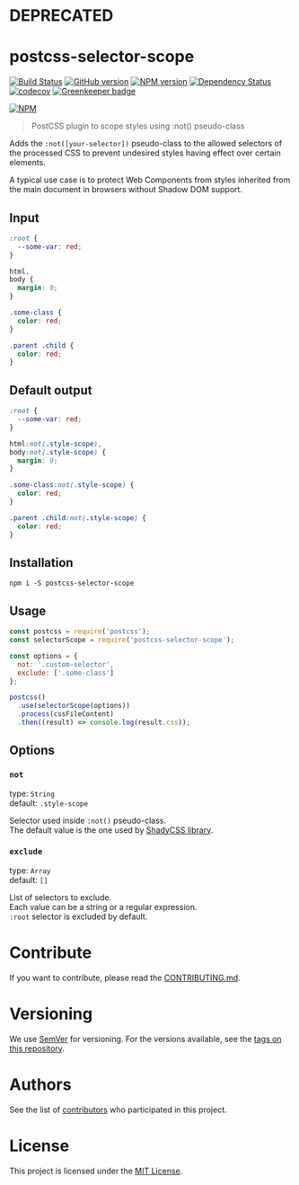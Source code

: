 # DEPRECATED

# postcss-selector-scope

[![Build Status](https://travis-ci.org/BBVAEngineering/postcss-selector-scope.svg?branch=master)](https://travis-ci.com/BBVAEngineering/postcss-selector-scope)
[![GitHub version](https://badge.fury.io/gh/BBVAEngineering%2Fpostcss-selector-scope.svg)](https://badge.fury.io/gh/BBVAEngineering%2Fpostcss-selector-scope)
[![NPM version](https://badge.fury.io/js/postcss-selector-scope.svg)](https://badge.fury.io/js/postcss-selector-scope)
[![Dependency Status](https://david-dm.org/BBVAEngineering/postcss-selector-scope.svg)](https://david-dm.org/BBVAEngineering/postcss-selector-scope)
[![codecov](https://codecov.io/gh/BBVAEngineering/postcss-selector-scope/branch/master/graph/badge.svg)](https://codecov.io/gh/BBVAEngineering/postcss-selector-scope)
[![Greenkeeper badge](https://badges.greenkeeper.io/BBVAEngineering/postcss-selector-scope.svg)](https://greenkeeper.io/)

[![NPM](https://nodei.co/npm/postcss-selector-scope.png?downloads=true&downloadRank=true)](https://nodei.co/npm/postcss-selector-scope/)

> PostCSS plugin to scope styles using :not() pseudo-class

Adds the `:not([your-selector])` pseudo-class to the allowed selectors of the processed CSS to prevent undesired styles having effect over certain elements. 

A typical use case is to protect Web Components from styles inherited from the main document in browsers without Shadow DOM support.

## Input 

```css
:root {
  --some-var: red;
}

html, 
body {
  margin: 0;
}

.some-class {
  color: red;
}

.parent .child {
  color: red;
}
```

## Default output

```css
:root {
  --some-var: red;
}

html:not(.style-scope),
body:not(.style-scope) {
  margin: 0;
}

.some-class:not(.style-scope) {
  color: red;
}

.parent .child:not(.style-scope) {
  color: red;
}
```

## Installation

```
npm i -S postcss-selector-scope
```

## Usage

```js
const postcss = require('postcss');
const selectorScope = require('postcss-selector-scope');

const options = {
  not: '.custom-selector',
  exclude: ['.some-class']
};

postcss()
  .use(selectorScope(options))
  .process(cssFileContent)
  .then((result) => console.log(result.css));
```

## Options

### `not`

type: `String`   
default: `.style-scope`

Selector used inside `:not()` pseudo-class.  
The default value is the one used by [ShadyCSS library](https://github.com/webcomponents/shadycss).

### `exclude`

type: `Array`   
default: `[]`

List of selectors to exclude.   
Each value can be a string or a regular expression.   
`:root` selector is excluded by default.

# Contribute

If you want to contribute, please read the [CONTRIBUTING.md](CONTRIBUTING.md).


# Versioning

We use [SemVer](http://semver.org/) for versioning. For the versions available, see the [tags on this repository](https://github.com/BBVAEngineering/postcss-selector-scope/tags).


# Authors

See the list of [contributors](https://github.com/BBVAEngineering/postcss-selector-scope/graphs/contributors) who participated in this project.


# License

This project is licensed under the [MIT License](LICENSE.md).
